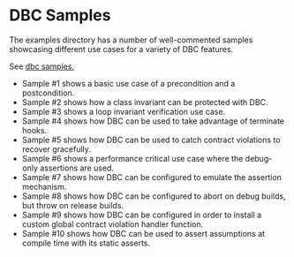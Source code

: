# DBC Samples

The examples directory has a number of well-commented samples showcasing
different use cases for a variety of DBC features.

See [dbc samples.](https://github.com/SoultatosStefanos/dbc/tree/master/examples)

*   Sample #1 shows a basic use case of a precondition and a postcondition.
*   Sample #2 shows how a class invariant can be protected with DBC.
*   Sample #3 shows a loop invariant verification use case.
*   Sample #4 shows how DBC can be used to take advantage of terminate hooks.
*   Sample #5 shows how DBC can be used to catch contract violations to recover
gracefully.
*   Sample #6 shows a performance critical use case where the debug-only 
assertions are used.
*   Sample #7 shows how DBC can be configured to emulate the assertion mechanism.
*   Sample #8 shows how DBC can be configured to abort on debug builds, but
throw on release builds.
*   Sample #9 shows how DBC can be configured in order to install a custom 
global contract violation handler function.
*   Sample #10 shows how DBC can be used to assert assumptions at compile time
with its static asserts. 